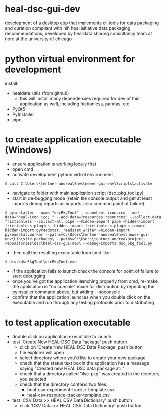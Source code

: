 # heal-dsc-gui-dev
development of a desktop app that implements cli tools for data packaging and curation compliant with nih heal initiative data packaging recommendations; developed by heal data sharing consultancy team at norc at the university of chicago

# python virtual environment for development
install:
- healdata_utils (from github)
    - this will install many dependencies required for dev of this application as well, including frictionless, pandas, etc.
- PyQt5
- PyInstaller
- pipe

# to create application executable (Windows)
- ensure application is working locally first
- open cmd
- activate development python virtual environment

```
$ call C:\Users\tentner-andrea\Envs\newer-gui-env\Scripts\activate
``` 

- navigate to folder with main application script (dsc_pkg_tool.py)
- start in de-bugging mode (retain the console output and get at least imports debug reports as imports are a common point of failure):  

```
$ pyinstaller --name "dscPkgTool" --icon=heal-icon.ico --add-data="heal-icon.ico;." --add-data="resources;resources" --collect-data frictionless --collect-all pipe --hidden-import pipe –hidden-import frictionless.plugins –hidden-import frictionless.plugins.remote –hidden-import pyreadstat._readstat_writer –hidden-import pyreadstat.worker --paths=C:\Users\tentner-andrea\Envs\newer-gui-env\Lib\site-packages\ --paths=C:\Users\tentner-andrea\project-repositories\dsc\heal-dsc-gui-dev\ --debug=imports dsc_pkg_tool.py
```

- then call the resulting executable from cmd like:

```
$ dist\dscPkgTool\dscPkgTool.exe
```

- if the application fails to launch check the console for point of failure to start debugging
- once you've got the application launching properly from cmd, re-make the application in "no console" mode for distribution by repeating the pyinstaller command above, but adding --noconsole
- confirm that the application launches when you double click on the executable and run through any testing protocols prior to distributing

# to test application executable
- double click on application executable to launch
- test 'Create New HEAL-DSC Data Package' push button
    - click on 'Create New HEAL-DSC Data Package' push button
    - file explorer will open
    - select directory where you'd like to create your new package
    - check that the status text box in the application has a message saying "Created new HEAL DSC data package at: <file path of directory you selected>"
    - check that a directory called "dsc-pkg" was created in the directory you selected
    - check that the directory contains two files:
        - heal-csv-experiment-tracker-template.csv
        - heal-csv-resource-tracker-template.csv
- test 'CSV Data >> HEAL CSV Data Dictionary' push button
    - click 'CSV Data >> HEAL CSV Data Dictionary' push button



